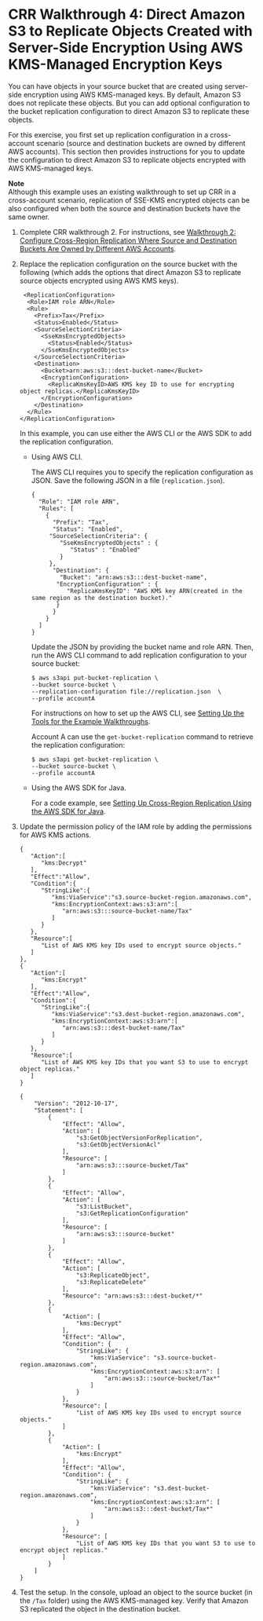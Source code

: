 # CRR Walkthrough 4: Direct Amazon S3 to Replicate Objects Created with Server\-Side Encryption Using AWS KMS\-Managed Encryption Keys<a name="crr-walkthrough-4"></a>

You can have objects in your source bucket that are created using server\-side encryption using AWS KMS\-managed keys\. By default, Amazon S3 does not replicate these objects\. But you can add optional configuration to the bucket replication configuration to direct Amazon S3 to replicate these objects\. 

For this exercise, you first set up replication configuration in a cross\-account scenario \(source and destination buckets are owned by different AWS accounts\)\. This section then provides instructions for you to update the configuration to direct Amazon S3 to replicate objects encrypted with AWS KMS\-managed keys\.

**Note**  
Although this example uses an existing walkthrough to set up CRR in a cross\-account scenario, replication of SSE\-KMS encrypted objects can be also configured when both the source and destination buckets have the same owner\.

1. Complete CRR walkthrough 2\. For instructions, see [Walkthrough 2: Configure Cross\-Region Replication Where Source and Destination Buckets Are Owned by Different AWS Accounts](crr-walkthrough-2.md)\.

1. Replace the replication configuration on the source bucket with the following \(which adds the options that direct Amazon S3 to replicate source objects encrypted using AWS KMS keys\)\. 

   ```
    <ReplicationConfiguration>
     <Role>IAM role ARN</Role>
     <Rule>
       <Prefix>Tax</Prefix>
       <Status>Enabled</Status>
       <SourceSelectionCriteria>
         <SseKmsEncryptedObjects>
           <Status>Enabled</Status>
         </SseKmsEncryptedObjects>
       </SourceSelectionCriteria>
       <Destination>
         <Bucket>arn:aws:s3:::dest-bucket-name</Bucket>
         <EncryptionConfiguration>
           <ReplicaKmsKeyID>AWS KMS key ID to use for encrypting object replicas.</ReplicaKmsKeyID>
         </EncryptionConfiguration>
       </Destination>
     </Rule>
   </ReplicationConfiguration>
   ```

   In this example, you can use either the AWS CLI or the AWS SDK to add the replication configuration\. 
   + Using AWS CLI\. 

     The AWS CLI requires you to specify the replication configuration as JSON\. Save the following JSON in a file \(`replication.json`\)\. 

     ```
     {
       "Role": "IAM role ARN",
       "Rules": [
         {
           "Prefix": "Tax",
           "Status": "Enabled",
     	  "SourceSelectionCriteria": {
     	     "SseKmsEncryptedObjects" : {
     		    "Status" : "Enabled"
     		 }
     	  },
           "Destination": {
             "Bucket": "arn:aws:s3:::dest-bucket-name",
     		"EncryptionConfiguration" : {
     		   "ReplicaKmsKeyID": "AWS KMS key ARN(created in the same region as the destination bucket)."
     		}
           }
         }
       ]
     }
     ```

     Update the JSON by providing the bucket name and role ARN\. Then, run the AWS CLI command to add replication configuration to your source bucket:

     ```
     $ aws s3api put-bucket-replication \
     --bucket source-bucket \
     --replication-configuration file://replication.json  \
     --profile accountA
     ```

     For instructions on how to set up the AWS CLI, see [Setting Up the Tools for the Example Walkthroughs](policy-eval-walkthrough-download-awscli.md)\.

     Account A can use the `get-bucket-replication` command to retrieve the replication configuration:

     ```
     $ aws s3api get-bucket-replication \
     --bucket source-bucket \
     --profile accountA
     ```
   + Using the AWS SDK for Java\.

     For a code example, see [Setting Up Cross\-Region Replication Using the AWS SDK for Java](crr-using-java.md)\. 

1. Update the permission policy of the IAM role by adding the permissions for AWS KMS actions\. 

   ```
   {
      "Action":[
         "kms:Decrypt"
      ],
      "Effect":"Allow",
      "Condition":{
         "StringLike":{
            "kms:ViaService":"s3.source-bucket-region.amazonaws.com",
            "kms:EncryptionContext:aws:s3:arn":[
               "arn:aws:s3:::source-bucket-name/Tax"
            ]
         }
      },
      "Resource":[
         "List of AWS KMS key IDs used to encrypt source objects."
      ]
   },
   {
      "Action":[
         "kms:Encrypt"
      ],
      "Effect":"Allow",
      "Condition":{
         "StringLike":{
            "kms:ViaService":"s3.dest-bucket-region.amazonaws.com",
            "kms:EncryptionContext:aws:s3:arn":[
               "arn:aws:s3:::dest-bucket-name/Tax"
            ]
         }
      },
      "Resource":[
         "List of AWS KMS key IDs that you want S3 to use to encrypt object replicas."
      ]
   }
   ```

   ```
   {
       "Version": "2012-10-17",
       "Statement": [
           {
               "Effect": "Allow",
               "Action": [
                   "s3:GetObjectVersionForReplication",
                   "s3:GetObjectVersionAcl"
               ],
               "Resource": [
                   "arn:aws:s3:::source-bucket/Tax"
               ]
           },
           {
               "Effect": "Allow",
               "Action": [
                   "s3:ListBucket",
                   "s3:GetReplicationConfiguration"
               ],
               "Resource": [
                   "arn:aws:s3:::source-bucket"
               ]
           },
           {
               "Effect": "Allow",
               "Action": [
                   "s3:ReplicateObject",
                   "s3:ReplicateDelete"
               ],
               "Resource": "arn:aws:s3:::dest-bucket/*"
           },
           {
               "Action": [
                   "kms:Decrypt"
               ],
               "Effect": "Allow",
               "Condition": {
                   "StringLike": {
                       "kms:ViaService": "s3.source-bucket-region.amazonaws.com",
                       "kms:EncryptionContext:aws:s3:arn": [
                           "arn:aws:s3:::source-bucket/Tax*"
                       ]
                   }
               },
               "Resource": [
                   "List of AWS KMS key IDs used to encrypt source objects."
               ]
           },
           {
               "Action": [
                   "kms:Encrypt"
               ],
               "Effect": "Allow",
               "Condition": {
                   "StringLike": {
                       "kms:ViaService": "s3.dest-bucket-region.amazonaws.com",
                       "kms:EncryptionContext:aws:s3:arn": [
                           "arn:aws:s3:::dest-bucket/Tax*"
                       ]
                   }
               },
               "Resource": [
                   "List of AWS KMS key IDs that you want S3 to use to encrypt object replicas."
               ]
           }
       ]
   }
   ```

1. Test the setup\. In the console, upload an object to the source bucket \(in the `/Tax` folder\) using the AWS KMS\-managed key\. Verify that Amazon S3 replicated the object in the destination bucket\.